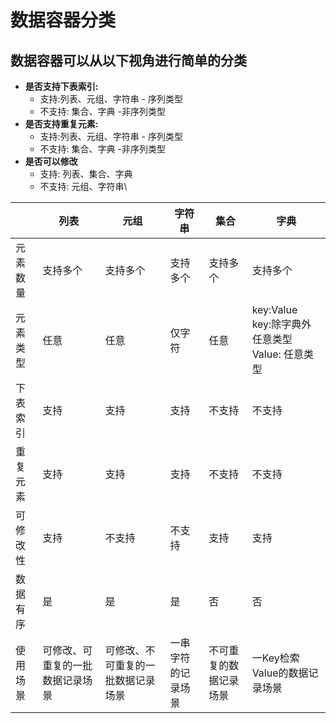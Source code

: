 # 数据容器分类
## 数据容器可以从以下视角进行简单的分类

* __是否支持下表索引:__
  * 支持:列表、元组、字符串 - 序列类型
  * 不支持: 集合、字典 -非序列类型
* __是否支持重复元素:__
  * 支持:列表、元组、字符串 - 序列类型
  * 不支持: 集合、字典 -非序列类型
* __是否可以修改__
  * 支持: 列表、集合、字典
  * 不支持: 元组、字符串\

|      | 列表   | 元组 | 字符串 | 集合 | 字典 |
|------|------|----|-----|-----|---------------------------------|
| 元素数量 | 支持多个 | 支持多个           | 支持多个      | 支持多个       | 支持多个                                       |
| 元素类型 | 任意   | 任意             | 仅字符       | 任意         | key:Value <br> key:除字典外任意类型 <br> Value: 任意类型 |
| 下表索引 | 支持   | 支持             | 支持        | 不支持        | 不支持                                        |
 | 重复元素 | 支持   | 支持             | 支持        | 不支持        | 不支持                                        |
| 可修改性 | 支持   | 不支持            | 不支持       | 支持         | 支持                                         |
| 数据有序 | 是    | 是              | 是         | 否          | 否                                          |
| 使用场景 | 可修改、可重复的一批数据记录场景 | 可修改、不可重复的一批数据记录场景 | 一串字符的记录场景 | 不可重复的数据记录场景 | 一Key检索Value的数据记录场景                         |


